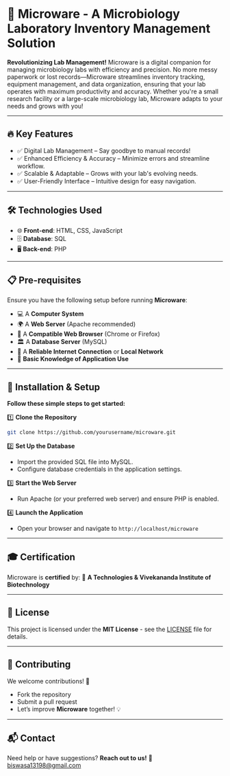 # 🔬 **Microware** - A Microbiology Laboratory Inventory Management Solution

**Revolutionizing Lab Management!**
Microware is a digital companion for managing microbiology labs with efficiency and precision. No more messy paperwork or lost records—Microware streamlines inventory tracking, equipment management, and data organization, ensuring that your lab operates with maximum productivity and accuracy. Whether you're a small research facility or a large-scale microbiology lab, Microware adapts to your needs and grows with you!

---
## 🔥 Key Features

- ✅ Digital Lab Management – Say goodbye to manual records!
- ✅ Enhanced Efficiency & Accuracy – Minimize errors and streamline workflow.
- ✅ Scalable & Adaptable – Grows with your lab's evolving needs.
- ✅ User-Friendly Interface – Intuitive design for easy navigation.

---

## 🛠️ Technologies Used
- 🌐 **Front-end**: HTML, CSS, JavaScript
- 🗄️ **Database**: SQL
- 🖥️ **Back-end**: PHP

---

## 📋 Pre-requisites
Ensure you have the following setup before running **Microware**:
- 💻 A **Computer System**
- 🌍 A **Web Server** (Apache recommended)
- 🔎 A **Compatible Web Browser** (Chrome or Firefox)
- 🏛️ A **Database Server** (MySQL)
- 📡 A **Reliable Internet Connection** or **Local Network**
- 📖 **Basic Knowledge of Application Use**

---

## 🚀 Installation & Setup
**Follow these simple steps to get started:**

1️⃣ **Clone the Repository**
   ```sh
   git clone https://github.com/yourusername/microware.git
   ```

2️⃣ **Set Up the Database**
- Import the provided SQL file into MySQL.
- Configure database credentials in the application settings.

3️⃣ **Start the Web Server**
- Run Apache (or your preferred web server) and ensure PHP is enabled.

4️⃣ **Launch the Application**
- Open your browser and navigate to `http://localhost/microware`

---

## 🎓 Certification
Microware is **certified** by:
🏅 **A Technologies & Vivekananda Institute of Biotechnology**

---

## 📜 License
This project is licensed under the **MIT License** - see the [LICENSE](LICENSE) file for details.

---

## 🤝 Contributing
We welcome contributions! 🚀
- Fork the repository
- Submit a pull request
- Let’s improve **Microware** together! 💡

---

## 📬 Contact
Need help or have suggestions? **Reach out to us!**
📧 biswasa13198@gmail.com

